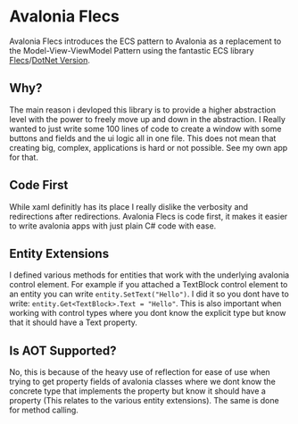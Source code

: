# Avalonia Flecs
Avalonia Flecs introduces the ECS pattern to Avalonia as a replacement to the Model-View-ViewModel Pattern using the fantastic ECS library [Flecs](https://github.com/SanderMertens/flecs)/[DotNet Version](https://github.com/BeanCheeseBurrito/Flecs.NET?tab=readme-ov-file).

## Why?
The main reason i devloped this library is to provide a higher abstraction level with the power to freely move up and down in the abstraction. I Really wanted to just write some 100 lines of code to create a window with some buttons and fields and the ui logic all in one file. This does not mean that creating big, complex, applications is hard or not possible. See my own app for that.

## Code First
While xaml definitly has its place I really dislike the verbosity and redirections after redirections. Avalonia Flecs is code first, it makes it easier to write avalonia apps with just plain C# code with ease. 

## Entity Extensions
I defined various methods for entities that work with the underlying avalonia control element. For example if you attached a TextBlock control element to an entity you can write `entity.SetText("Hello")`. I did it so you dont have to write: `entity.Get<TextBlock>.Text = "Hello"`. This is also important when working with control types where you dont know the explicit type but know that it should have a Text property.

## Is AOT Supported?
No, this is because of the heavy use of reflection for ease of use when trying to get property fields of avalonia classes where we dont know the concrete type that implements the property but know it should have a property (This relates to the various entity extensions). The same is done for method calling.